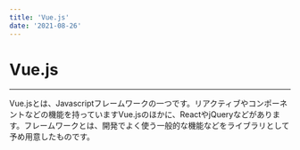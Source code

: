 ```yaml
---
title: 'Vue.js'
date: '2021-08-26'
---
```


# Vue.js
---

Vue.jsとは、Javascriptフレームワークの一つです。リアクティブやコンポーネントなどの機能を持っていますVue.jsのほかに、ReactやjQueryなどがあります。フレームワークとは、開発でよく使う一般的な機能などをライブラリとして予め用意したものです。

